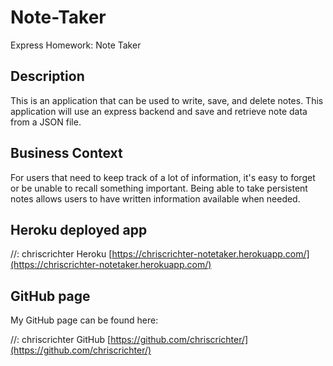 # Note-Taker
Express Homework: Note Taker

## Description

This is an application that can be used to write, save, and delete notes. This application will use an express backend and save and retrieve note data from a JSON file.

## Business Context

For users that need to keep track of a lot of information, it's easy to forget or be unable to recall something important. Being able to take persistent notes allows users to have written information available when needed.

## Heroku deployed app

//: chriscrichter Heroku [https://chriscrichter-notetaker.herokuapp.com/](https://chriscrichter-notetaker.herokuapp.com/)

## GitHub page

My GitHub page can be found here:

//: chriscrichter GitHub [https://github.com/chriscrichter/](https://github.com/chriscrichter/)
